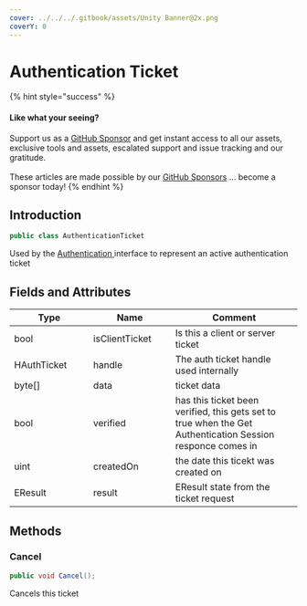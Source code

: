 ```yaml
---
cover: ../../../.gitbook/assets/Unity Banner@2x.png
coverY: 0
---
```


# Authentication Ticket

{% hint style="success" %}
#### Like what your seeing?

Support us as a [GitHub Sponsor](../../../become-a-sponsor/) and get instant access to all our assets, exclusive tools and assets, escalated support and issue tracking and our gratitude.\
\
These articles are made possible by our [GitHub Sponsors](../../../become-a-sponsor/) ... become a sponsor today!
{% endhint %}

## Introduction

```csharp
public class AuthenticationTicket
```

Used by the [Authentication ](../api/authentication.md)interface to represent an active authentication ticket

## Fields and Attributes

<table><thead><tr><th width="176.1867087633845">Type</th><th width="173.82668241105068">Name</th><th width="375.82373346952215">Comment</th></tr></thead><tbody><tr><td>bool</td><td>isClientTicket</td><td>Is this a client or server ticket</td></tr><tr><td>HAuthTicket</td><td>handle</td><td>The auth ticket handle used internally</td></tr><tr><td>byte[]</td><td>data</td><td>ticket data</td></tr><tr><td>bool</td><td>verified</td><td>has this ticket been verified, this gets set to true when the Get Authentication Session responce comes in</td></tr><tr><td>uint</td><td>createdOn</td><td>the date this ticekt was created on</td></tr><tr><td>EResult</td><td>result</td><td>EResult state from the ticket request</td></tr></tbody></table>

## Methods

### Cancel

```csharp
public void Cancel();
```

Cancels this ticket
